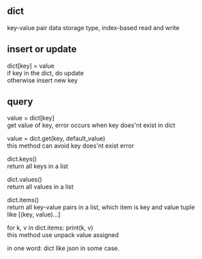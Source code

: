 ## dict
key-value pair data storage type, index-based read and write  

## insert or update
dict[key] = value  
if key in the dict, do update  
otherwise insert new key

## query
value = dict[key]  
get value of key, error occurs when key does'nt exist in dict  

value = dict.get(key, default_value)  
this method can avoid key does'nt exist error  

dict.keys()  
return all keys in a list  

dict.values()  
return all values in a list  

dict.items()  
return all key-value pairs in a list, which item is key and value tuple  
like [(key, value)...]  

for k, v in dict.items:
    print(k, v)  
this method use unpack value assigned

in one word: dict like json in some case.